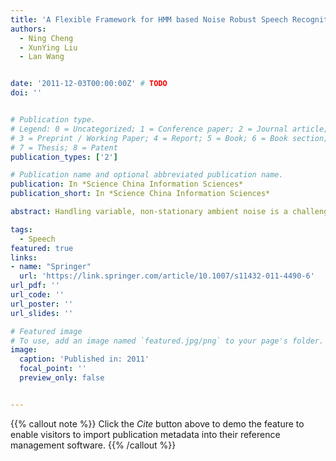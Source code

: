 ```yaml
---
title: 'A Flexible Framework for HMM based Noise Robust Speech Recognition using Generalized Parametric Space Polynomial Regression'
authors:
  - Ning Cheng
  - XunYing Liu
  - Lan Wang 


date: '2011-12-03T00:00:00Z' # TODO
doi: ''


# Publication type.
# Legend: 0 = Uncategorized; 1 = Conference paper; 2 = Journal article;
# 3 = Preprint / Working Paper; 4 = Report; 5 = Book; 6 = Book section;
# 7 = Thesis; 8 = Patent
publication_types: ['2']

# Publication name and optional abbreviated publication name.
publication: In *Science China Information Sciences*
publication_short: In *Science China Information Sciences*

abstract: Handling variable, non-stationary ambient noise is a challenging task for automatic speech recognition (ASR) systems. To address this issue, multi-style, noise condition independent (CI) model training using speech data collected in diverse noise environments, or uncertainty decoding techniques can be used. An alternative approach is to explicitly approximate the continuous trajectory of Gaussian component mean and variance parameters against the varying noise level, for example, using variable parameter hidden Markov model (VPHMM). This paper investigates a more generalized form of variable parameter HMMs (GVP-HMM). In addition to Gaussian component means and variances, it can also provide a more compact trajectory modeling for tied linear transformations. An alternative noise condition dependent (CD) training algorithm is also proposed to handle the bias to training noise condition distribution. Consistent error rate gains were obtained over conventional VP-HMM mean and variance only trajectory modeling on a media vocabulary Mandarin Chinese in-car navigation command recognition task.

tags:
  - Speech
featured: true
links:
- name: "Springer"
  url: 'https://link.springer.com/article/10.1007/s11432-011-4490-6'
url_pdf: ''
url_code: ''
url_poster: ''
url_slides: ''

# Featured image
# To use, add an image named `featured.jpg/png` to your page's folder.
image:
  caption: 'Published in: 2011'
  focal_point: ''
  preview_only: false


---
```


{{% callout note %}}
Click the _Cite_ button above to demo the feature to enable visitors to import publication metadata into their reference management software.
{{% /callout %}}

